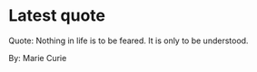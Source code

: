 # Latest quote 

Quote: Nothing in life is to be feared. It is only to be understood. 

By: Marie Curie